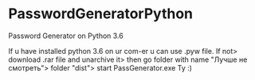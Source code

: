 # PasswordGeneratorPython
Password Generator on Python 3.6

If u have installed python 3.6 on ur com-er u can use .pyw file.
If not> download .rar file and unarchive it> then go folder with name "Лучше не смотреть"> folder "dist"> start PassGenerator.exe
Ty :)
